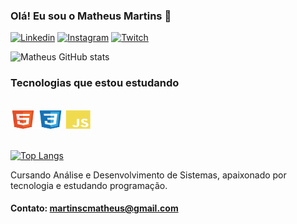 ### Olá! Eu sou o Matheus Martins 👋

[![Linkedin](https://img.shields.io/badge/LinkedIn-0077B5?style=for-the-badge&logo=linkedin&logoColor=white)](https://www.linkedin.com/in/matheus-martins-9014a4211/)
[![Instagram](https://img.shields.io/badge/Instagram-E4405F?style=for-the-badge&logo=instagram&logoColor=white)](https://www.instagram.com/mathsgtr)
[![Twitch](https://img.shields.io/badge/Twitch-9146FF?style=for-the-badge&logo=twitch&logoColor=white)](https://www.twitch.tv/matheusbmartins)


![Matheus GitHub stats](https://github-readme-stats.vercel.app/api?username=martinsmath&show_icons=true&theme=tokyonight)

### Tecnologias que estou estudando

<div style="display: inline_block"><br/>
  <img alt="html5" height="30" width="40" aligne="center" src="https://raw.githubusercontent.com/devicons/devicon/master/icons/html5/html5-original.svg" />
  <img alt="css" height="30" width="40" aligne="center" src="https://raw.githubusercontent.com/devicons/devicon/master/icons/css3/css3-original.svg" />
  <img alt="html5" height="30" width="40" aligne="center" src="https://raw.githubusercontent.com/devicons/devicon/master/icons/javascript/javascript-plain.svg" />

</div>

<div style="display: inline_block"><br/>

  [![Top Langs](https://github-readme-stats.vercel.app/api/top-langs/?username=martinsmath&layout=compact)](https://github.com/martinsmath/github-readme-stats)

</div>

Cursando Análise e Desenvolvimento de Sistemas, apaixonado por tecnologia e estudando programação.

#### Contato: martinscmatheus@gmail.com
